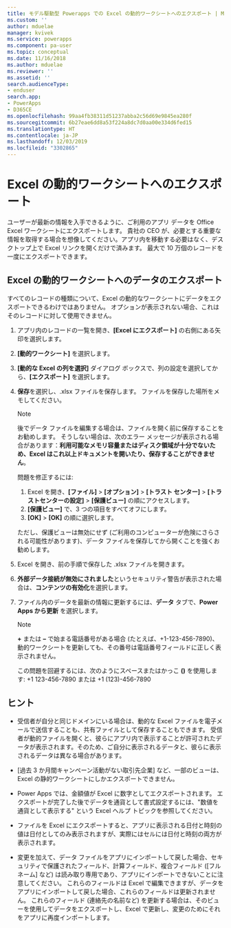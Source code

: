 ```yaml
---
title: モデル駆動型 Powerapps での Excel の動的ワークシートへのエクスポート | MicrosoftDocs
ms.custom: ''
author: mduelae
manager: kvivek
ms.service: powerapps
ms.component: pa-user
ms.topic: conceptual
ms.date: 11/16/2018
ms.author: mduelae
ms.reviewer: ''
ms.assetid: ''
search.audienceType:
- enduser
search.app:
- PowerApps
- D365CE
ms.openlocfilehash: 99aa4fb38311d51237abba2c56d69e9845ea280f
ms.sourcegitcommit: 6b27eae6dd8a53f224a8dc7d0aa00e334d6fed15
ms.translationtype: HT
ms.contentlocale: ja-JP
ms.lasthandoff: 12/03/2019
ms.locfileid: "3302865"
---
```

# <a name="export-to-an-excel-dynamic-worksheet"></a>Excel の動的ワークシートへのエクスポート

ユーザーが最新の情報を入手できるように、ご利用のアプリ データを Office Excel ワークシートにエクスポートします。 貴社の CEO が、必要とする重要な情報を取得する場合を想像してください。アプリ内を移動する必要はなく、デスクトップ上で Excel リンクを開くだけで済みます。 最大で 10 万個のレコードを一度にエクスポートできます。    
  
## <a name="export-data-to-an-excel-dynamic-worksheet"></a>Excel の動的ワークシートへのデータのエクスポート  

すべてのレコードの種類について、Excel の動的なワークシートにデータをエクスポートできるわけではありません。 オプションが表示されない場合、これはそのレコードに対して使用できません。  
  
1. アプリ内のレコードの一覧を開き、**[Excel にエクスポート]** の右側にある矢印を選択します。 
  
2. **[動的ワークシート]** を選択します。  
  
3. **[動的な Excel の列を選択]** ダイアログ ボックスで、列の設定を選択してから、**[エクスポート]** を選択します。  
  
4. **保存**を選択し、.xlsx ファイルを保存します。 ファイルを保存した場所をメモしてください。  
  
   > [!NOTE]
   > 後でデータ ファイルを編集する場合は、ファイルを開く前に保存することをお勧めします。 そうしない場合は、次のエラー メッセージが表示される場合があります：**利用可能なメモリ容量またはディスク領域が十分でないため、Excel はこれ以上ドキュメントを開いたり、保存することができません**。  
   > 
   > 問題を修正するには:  
   > 
   >    1. Excel を開き、**[ファイル]** > **[オプション]** > **[トラスト センター]** > **[トラストセンターの設定]** > **[保護ビュー]** の順にアクセスします。  
   >    2. **[保護ビュー]** で、3 つの項目をすべてオフにします。  
   >    3. **[OK]** > **[OK]** の順に選択します。  
   >     
   >    ただし、保護ビューは無効にせず (ご利用のコンピューターが危険にさらされる可能性があります)、データ ファイルを保存してから開くことを強くお勧めします。  
  
5. Excel を開き、前の手順で保存した .xlsx ファイルを開きます。  
  
6. **外部データ接続が無効にされました**というセキュリティ警告が表示された場合は、**コンテンツの有効化**を選択します。  
  
7. ファイル内のデータを最新の情報に更新するには、**データ** タブで、**Power Apps から更新** を選択します。  
  
   > [!NOTE]
   > **+** または **–** で始まる電話番号がある場合 (たとえば、+1-123-456-7890)、動的ワークシートを更新しても、その番号は電話番号フィールドに正しく表示されません。   
   >
   > この問題を回避するには、次のようにスペースまたはかっこ **()** を使用します: +1 123-456-7890 または +1 (123)-456-7890  
  
## <a name="tips"></a>ヒント  
  
- 受信者が自分と同じドメインにいる場合は、動的な Excel ファイルを電子メールで送信することも、共有ファイルとして保存することもできます。 受信者が動的ファイルを開くと、彼らにアプリ内で表示することが許可されたデータが表示されます。そのため、ご自分に表示されるデータと、彼らに表示されるデータは異なる場合があります。  
  
- [過去 3 か月間キャンペーン活動がない取引先企業] など、一部のビューは、Excel の静的ワークシートにしかエクスポートできません。  
  
- Power Apps では、金額値が Excel に数字としてエクスポートされます。 エクスポートが完了した後でデータを通貨として書式設定するには、"数値を通貨として表示する" という Excel ヘルプ トピックを参照してください。

- ファイルを Excel にエクスポートすると、アプリに表示される日付と時刻の値は日付としてのみ表示されますが、実際にはセルには日付と時刻の両方が表示されます。  
  
- 変更を加えて、データ ファイルをアプリにインポートして戻した場合、セキュリティで保護されたフィールド、計算フィールド、複合フィールド ([フルネーム] など) は読み取り専用であり、アプリにインポートできないことに注意してください。 これらのフィールドは Excel で編集できますが、データをアプリにインポートして戻した場合、これらのフィールドは更新されません。 これらのフィールド (連絡先の名前など) を更新する場合は、そのビューを使用してデータをエクスポートし、Excel で更新し、変更のためにそれをアプリに再度インポートします。  
 

